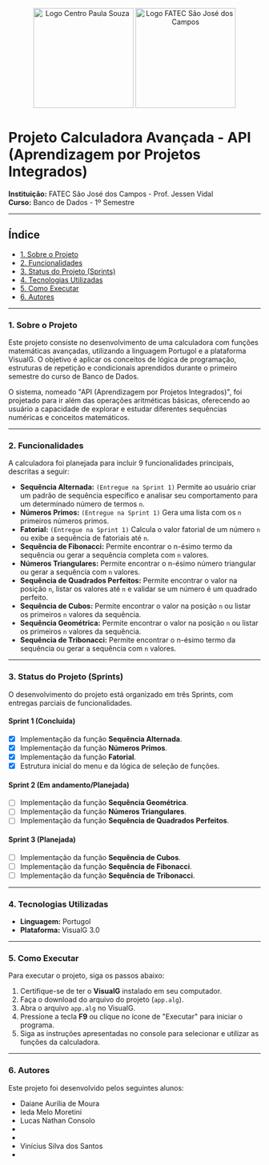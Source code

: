 <p align="center">
  <img src="https://bkpsitecpsnew.blob.core.windows.net/uploadsitecps/sites/58/2024/03/Logo_CPS-01.png" alt="Logo Centro Paula Souza" width="200"/>
  <img src="https://sjc.fatec.sp.gov.br/static/media/logo.b8e0d5a7.png" alt="Logo FATEC São José dos Campos" width="200"/>
</p>

# Projeto Calculadora Avançada - API (Aprendizagem por Projetos Integrados)

**Instituição:** FATEC São José dos Campos - Prof. Jessen Vidal  
**Curso:** Banco de Dados - 1º Semestre  

---

## Índice

- [1. Sobre o Projeto](#1-sobre-o-projeto)
- [2. Funcionalidades](#2-funcionalidades)
- [3. Status do Projeto (Sprints)](#3-status-do-projeto-sprints)
- [4. Tecnologias Utilizadas](#4-tecnologias-utilizadas)
- [5. Como Executar](#5-como-executar)
- [6. Autores](#6-autores)

---

### 1. Sobre o Projeto

Este projeto consiste no desenvolvimento de uma calculadora com funções matemáticas avançadas, utilizando a linguagem Portugol e a plataforma VisualG. O objetivo é aplicar os conceitos de lógica de programação, estruturas de repetição e condicionais aprendidos durante o primeiro semestre do curso de Banco de Dados.

O sistema, nomeado "API (Aprendizagem por Projetos Integrados)", foi projetado para ir além das operações aritméticas básicas, oferecendo ao usuário a capacidade de explorar e estudar diferentes sequências numéricas e conceitos matemáticos.

---

### 2. Funcionalidades

A calculadora foi planejada para incluir 9 funcionalidades principais, descritas a seguir:

-   **Sequência Alternada:** `(Entregue na Sprint 1)` Permite ao usuário criar um padrão de sequência específico e analisar seu comportamento para um determinado número de termos `n`.
-   **Números Primos:** `(Entregue na Sprint 1)` Gera uma lista com os `n` primeiros números primos.
-   **Fatorial:** `(Entregue na Sprint 1)` Calcula o valor fatorial de um número `n` ou exibe a sequência de fatoriais até `n`.
-   **Sequência de Fibonacci:** Permite encontrar o n-ésimo termo da sequência ou gerar a sequência completa com `n` valores.
-   **Números Triangulares:** Permite encontrar o n-ésimo número triangular ou gerar a sequência com `n` valores.
-   **Sequência de Quadrados Perfeitos:** Permite encontrar o valor na posição `n`, listar os valores até `n` e validar se um número é um quadrado perfeito.
-   **Sequência de Cubos:** Permite encontrar o valor na posição `n` ou listar os primeiros `n` valores da sequência.
-   **Sequência Geométrica:** Permite encontrar o valor na posição `n` ou listar os primeiros `n` valores da sequência.
-   **Sequência de Tribonacci:** Permite encontrar o n-ésimo termo da sequência ou gerar a sequência com `n` valores.

---

### 3. Status do Projeto (Sprints)

O desenvolvimento do projeto está organizado em três Sprints, com entregas parciais de funcionalidades.

#### **Sprint 1 (Concluída)**
-   [x] Implementação da função **Sequência Alternada**.
-   [x] Implementação da função **Números Primos**.
-   [x] Implementação da função **Fatorial**.
-   [x] Estrutura inicial do menu e da lógica de seleção de funções.

#### **Sprint 2 (Em andamento/Planejada)**
-   [ ] Implementação da função **Sequência Geométrica**.
-   [ ] Implementação da função **Números Triangulares**.
-   [ ] Implementação da função **Sequência de Quadrados Perfeitos**.

#### **Sprint 3 (Planejada)**
-   [ ] Implementação da função **Sequência de Cubos**.
-   [ ] Implementação da função **Sequência de Fibonacci**.
-   [ ] Implementação da função **Sequência de Tribonacci**.

---

### 4. Tecnologias Utilizadas

-   **Linguagem:** Portugol
-   **Plataforma:** VisualG 3.0

---

### 5. Como Executar

Para executar o projeto, siga os passos abaixo:

1.  Certifique-se de ter o **VisualG** instalado em seu computador.
2.  Faça o download do arquivo do projeto (`app.alg`).
3.  Abra o arquivo `app.alg` no VisualG.
4.  Pressione a tecla **F9** ou clique no ícone de "Executar" para iniciar o programa.
5.  Siga as instruções apresentadas no console para selecionar e utilizar as funções da calculadora.

---

### 6. Autores

Este projeto foi desenvolvido pelos seguintes alunos:

-   Daiane Aurilia de Moura
-   Ieda Melo Moretini
-   Lucas Nathan Consolo
-   
-   
-   Vinícius Silva dos Santos
-   
